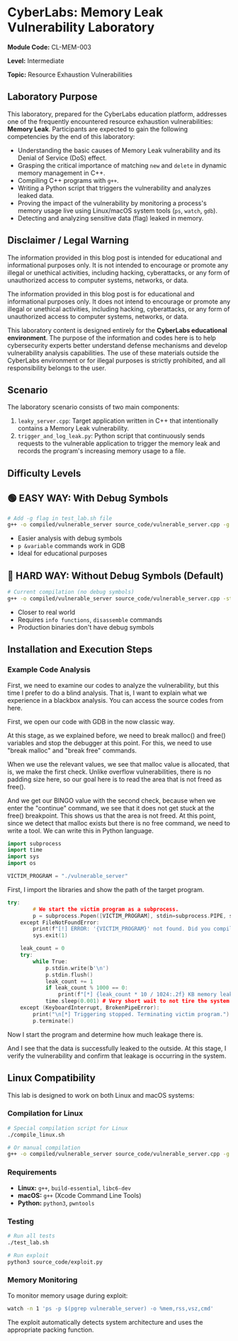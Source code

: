 # CyberLabs: Memory Leak Vulnerability Laboratory

**Module Code:** CL-MEM-003

**Level:** Intermediate

**Topic:** Resource Exhaustion Vulnerabilities

## Laboratory Purpose

This laboratory, prepared for the CyberLabs education platform, addresses one of the frequently encountered resource exhaustion vulnerabilities: **Memory Leak**. Participants are expected to gain the following competencies by the end of this laboratory:

  - Understanding the basic causes of Memory Leak vulnerability and its Denial of Service (DoS) effect.
  - Grasping the critical importance of matching `new` and `delete` in dynamic memory management in C++.
  - Compiling C++ programs with `g++`.
  - Writing a Python script that triggers the vulnerability and analyzes leaked data.
  - Proving the impact of the vulnerability by monitoring a process's memory usage live using Linux/macOS system tools (`ps`, `watch`, `gdb`).
  - Detecting and analyzing sensitive data (flag) leaked in memory.

## Disclaimer / Legal Warning

The information provided in this blog post is intended for educational and informational purposes only. It is not intended to encourage or promote any illegal or unethical activities, including hacking, cyberattacks, or any form of unauthorized access to computer systems, networks, or data.

The information provided in this blog post is for educational and informational purposes only. It does not intend to encourage or promote any illegal or unethical activities, including hacking, cyberattacks, or any form of unauthorized access to computer systems, networks, or data.

This laboratory content is designed entirely for the **CyberLabs educational environment**. The purpose of the information and codes here is to help cybersecurity experts better understand defense mechanisms and develop vulnerability analysis capabilities. The use of these materials outside the CyberLabs environment or for illegal purposes is strictly prohibited, and all responsibility belongs to the user.

## Scenario

The laboratory scenario consists of two main components:

1.  `leaky_server.cpp`: Target application written in C++ that intentionally contains a Memory Leak vulnerability.
2.  `trigger_and_log_leak.py`: Python script that continuously sends requests to the vulnerable application to trigger the memory leak and records the program's increasing memory usage to a file.

## Difficulty Levels

## 🟢 **EASY WAY: With Debug Symbols**
```bash
# Add -g flag in test_lab.sh file
g++ -o compiled/vulnerable_server source_code/vulnerable_server.cpp -g -static-libgcc -static-libstdc++
```
- Easier analysis with debug symbols
- `p &variable` commands work in GDB
- Ideal for educational purposes

## 🔴 **HARD WAY: Without Debug Symbols (Default)**
```bash
# Current compilation (no debug symbols)
g++ -o compiled/vulnerable_server source_code/vulnerable_server.cpp -static-libgcc -static-libstdc++
```
- Closer to real world
- Requires `info functions`, `disassemble` commands
- Production binaries don't have debug symbols

## Installation and Execution Steps

### Example Code Analysis

First, we need to examine our codes to analyze the vulnerability, but this time I prefer to do a blind analysis. That is, I want to explain what we experience in a blackbox analysis. You can access the source codes from here.

First, we open our code with GDB in the now classic way.

At this stage, as we explained before, we need to break malloc() and free() variables and stop the debugger at this point. For this, we need to use "break malloc" and "break free" commands.

When we use the relevant values, we see that malloc value is allocated, that is, we make the first check. Unlike overflow vulnerabilities, there is no padding size here, so our goal here is to read the area that is not freed as free().

And we get our BINGO value with the second check, because when we enter the "continue" command, we see that it does not get stuck at the free() breakpoint. This shows us that the area is not freed. At this point, since we detect that malloc exists but there is no free command, we need to write a tool. We can write this in Python language.

```cpp
import subprocess
import time
import sys
import os

VICTIM_PROGRAM = "./vulnerable_server"
```

First, I import the libraries and show the path of the target program.

```cpp
try:
        # We start the victim program as a subprocess.
        p = subprocess.Popen([VICTIM_PROGRAM], stdin=subprocess.PIPE, stderr=subprocess.PIPE)
    except FileNotFoundError:
        print(f"[!] ERROR: '{VICTIM_PROGRAM}' not found. Did you compile the C program?")
        sys.exit(1)

    leak_count = 0
    try:
        while True:
            p.stdin.write(b'\n')
            p.stdin.flush()
            leak_count += 1
            if leak_count % 1000 == 0:
                print(f"[*] {leak_count * 10 / 1024:.2f} KB memory leaked...")
            time.sleep(0.001) # Very short wait to not tire the system
    except (KeyboardInterrupt, BrokenPipeError):
        print("\n[*] Triggering stopped. Terminating victim program.")
        p.terminate()
```

Now I start the program and determine how much leakage there is.

And I see that the data is successfully leaked to the outside. At this stage, I verify the vulnerability and confirm that leakage is occurring in the system.

## Linux Compatibility

This lab is designed to work on both Linux and macOS systems:

### Compilation for Linux
```bash
# Special compilation script for Linux
./compile_linux.sh

# Or manual compilation
g++ -o compiled/vulnerable_server source_code/vulnerable_server.cpp -g -static-libgcc -static-libstdc++
```

### Requirements
- **Linux:** `g++`, `build-essential`, `libc6-dev`
- **macOS:** `g++` (Xcode Command Line Tools)
- **Python:** `python3`, `pwntools`

### Testing
```bash
# Run all tests
./test_lab.sh

# Run exploit
python3 source_code/exploit.py
```

### Memory Monitoring
To monitor memory usage during exploit:
```bash
watch -n 1 'ps -p $(pgrep vulnerable_server) -o %mem,rss,vsz,cmd'
```

The exploit automatically detects system architecture and uses the appropriate packing function.
